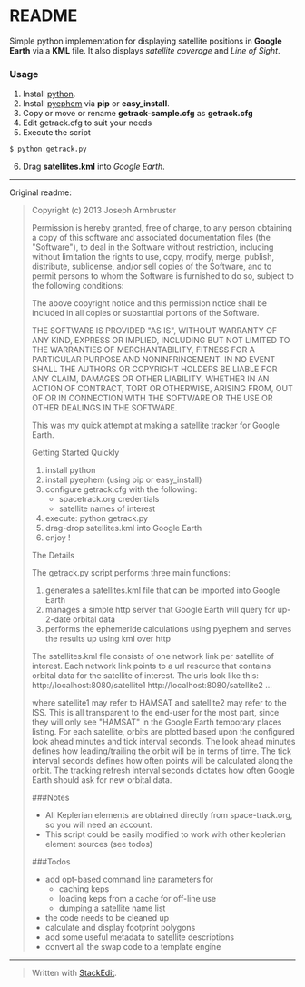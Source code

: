 # README

Simple python implementation for displaying satellite positions in **Google Earth** via a **KML** file. It also displays *satellite coverage* and *Line of Sight*.

### Usage

 1. Install [python](https://www.python.org/).
 2. Install [pyephem](http://rhodesmill.org/pyephem/) via **pip** or **easy_install**.
 3. Copy or move or rename **getrack-sample.cfg** as **getrack.cfg**
 4. Edit getrack.cfg to suit your needs
 5. Execute the script

  ```sh
  $ python getrack.py
  ```
 6. Drag **satellites.kml** into *Google Earth*.

----------


Original readme:
> Copyright (c) 2013 Joseph Armbruster
> 
> Permission is hereby granted, free of charge, to any person obtaining a copy of this software and associated documentation files (the "Software"), to deal in the Software without restriction, including without limitation the rights to use, copy, modify, merge, publish, distribute, sublicense, and/or sell copies of the Software, and to permit persons to whom the Software is furnished to do so, subject to the following conditions:
> 
> The above copyright notice and this permission notice shall be included in all copies or substantial portions of the Software.
> 
> THE SOFTWARE IS PROVIDED "AS IS", WITHOUT WARRANTY OF ANY KIND, EXPRESS OR IMPLIED, INCLUDING BUT NOT LIMITED TO THE WARRANTIES OF MERCHANTABILITY, FITNESS FOR A PARTICULAR PURPOSE AND NONINFRINGEMENT. IN NO EVENT SHALL THE AUTHORS OR COPYRIGHT HOLDERS BE LIABLE FOR ANY CLAIM, DAMAGES OR OTHER LIABILITY, WHETHER IN AN ACTION OF CONTRACT, TORT OR OTHERWISE, ARISING FROM, OUT OF OR IN CONNECTION WITH THE SOFTWARE OR THE USE OR OTHER DEALINGS IN THE SOFTWARE.
> 
> This was my quick attempt at making a satellite tracker for Google Earth.
> 
> Getting Started Quickly
> 
> 1. install python
> 2. install pyephem (using pip or easy_install)
> 3. configure getrack.cfg with the following:
>    * spacetrack.org credentials
>    * satellite names of interest
> 4. execute: python getrack.py
> 5. drag-drop satellites.kml into Google Earth
> 6. enjoy !
> 
> The Details
> 
> The getrack.py script performs three main functions:
> 1. generates a satellites.kml file that can be imported into Google Earth 
> 2. manages a simple http server that Google Earth will query for up-2-date orbital data
> 3. performs the ephemeride calculations using pyephem and serves the results up using kml over http
> 
> The satellites.kml file consists of one network link per satellite of interest.  Each network
> link points to a url resource that contains orbital data for the satellite of interest.  The urls
> look like this:
> http://localhost:8080/satellite1
> http://localhost:8080/satellite2
> ...
> 
> where satellite1 may refer to HAMSAT and satellite2 may refer to the ISS.
> This is all transparent to the end-user for the most part, since they will only see "HAMSAT" in the Google Earth temporary places listing.
> For each satellite, orbits are plotted based upon the configured look ahead minutes and tick interval seconds.
> The look ahead minutes defines how leading/trailing the orbit will be in terms of time.
> The tick interval seconds defines how often points will be calculated along the orbit.
> The tracking refresh interval seconds dictates how often Google Earth should ask for new orbital data.
> 
> ###Notes
> - All Keplerian elements are obtained directly from space-track.org, so you will need an account.
> - This script could be easily modified to work with other keplerian element sources (see todos)
> 
> ###Todos
> - add opt-based command line parameters for
>   * caching keps
>   * loading keps from a cache for off-line use
>   * dumping a satellite name list
> - the code needs to be cleaned up
> - calculate and display footprint polygons
> - add some useful metadata to satellite descriptions
> - convert all the swap code to a template engine


----------


> Written with [StackEdit](https://stackedit.io/).
